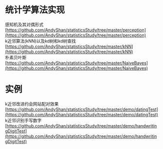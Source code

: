 # 统计学算法实现
感知机及其对偶形式[https://github.com/AndyShan/statisticsStudy/tree/master/perception](https://github.com/AndyShan/statisticsStudy/tree/master/perception)<br/>
k近邻算法(kNN)以及kd树和kd树查找[https://github.com/AndyShan/statisticsStudy/tree/master/kNN](https://github.com/AndyShan/statisticsStudy/tree/master/kNN)<br/>
朴素贝叶斯[https://github.com/AndyShan/statisticsStudy/tree/master/NaiveBayes](https://github.com/AndyShan/statisticsStudy/tree/master/NaiveBayes)
# 实例
k近邻改进约会网站配对效果[https://github.com/AndyShan/statisticsStudy/tree/master/demo/datingTest](https://github.com/AndyShan/statisticsStudy/tree/master/demo/datingTest)<br/>
k近邻识别手写数字[https://github.com/AndyShan/statisticsStudy/tree/master/demo/handwritingDigitTest](https://github.com/AndyShan/statisticsStudy/tree/master/demo/handwritingDigitTest)